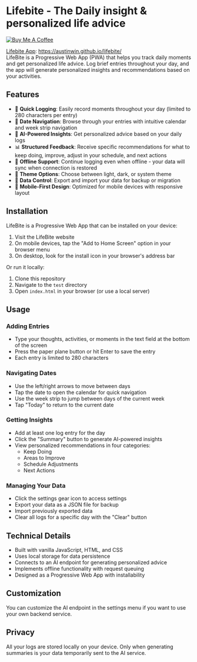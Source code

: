 # Lifebite - The Daily insight & personalized life advice
[![Buy Me A Coffee](https://img.shields.io/badge/Buy%20Me%20A%20Coffee-support-yellow?logo=buy-me-a-coffee)](https://www.buymeacoffee.com/austinwin)  

[Lifebite App](https://austinwin.github.io/lifebite/): https://austinwin.github.io/lifebite/  
LifeBite is a Progressive Web App (PWA) that helps you track daily moments and get personalized life advice. Log brief entries throughout your day, and the app will generate personalized insights and recommendations based on your activities.

## Features

- 📝 **Quick Logging**: Easily record moments throughout your day (limited to 280 characters per entry)
- 📅 **Date Navigation**: Browse through your entries with intuitive calendar and week strip navigation
- 🧠 **AI-Powered Insights**: Get personalized advice based on your daily logs
- 📊 **Structured Feedback**: Receive specific recommendations for what to keep doing, improve, adjust in your schedule, and next actions
- 🔄 **Offline Support**: Continue logging even when offline - your data will sync when connection is restored
- 🌙 **Theme Options**: Choose between light, dark, or system theme
- 💾 **Data Control**: Export and import your data for backup or migration
- 📱 **Mobile-First Design**: Optimized for mobile devices with responsive layout

## Installation

LifeBite is a Progressive Web App that can be installed on your device:

1. Visit the LifeBite website
2. On mobile devices, tap the "Add to Home Screen" option in your browser menu
3. On desktop, look for the install icon in your browser's address bar

Or run it locally:

1. Clone this repository
2. Navigate to the `test` directory
3. Open `index.html` in your browser (or use a local server)

## Usage

### Adding Entries
- Type your thoughts, activities, or moments in the text field at the bottom of the screen
- Press the paper plane button or hit Enter to save the entry
- Each entry is limited to 280 characters

### Navigating Dates
- Use the left/right arrows to move between days
- Tap the date to open the calendar for quick navigation
- Use the week strip to jump between days of the current week
- Tap "Today" to return to the current date

### Getting Insights
- Add at least one log entry for the day
- Click the "Summary" button to generate AI-powered insights
- View personalized recommendations in four categories:
  - Keep Doing
  - Areas to Improve
  - Schedule Adjustments
  - Next Actions

### Managing Your Data
- Click the settings gear icon to access settings
- Export your data as a JSON file for backup
- Import previously exported data
- Clear all logs for a specific day with the "Clear" button

## Technical Details

- Built with vanilla JavaScript, HTML, and CSS
- Uses local storage for data persistence
- Connects to an AI endpoint for generating personalized advice
- Implements offline functionality with request queuing
- Designed as a Progressive Web App with installability

## Customization

You can customize the AI endpoint in the settings menu if you want to use your own backend service.

## Privacy

All your logs are stored locally on your device. Only when generating summaries is your data temporarily sent to the AI service.
